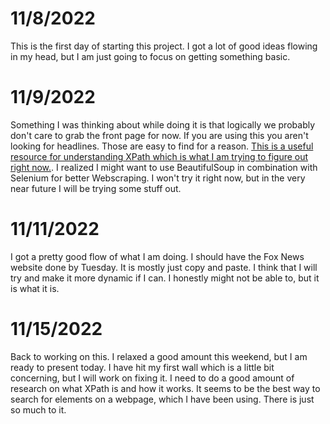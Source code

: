 
# 11/8/2022

This is the first day of starting this project. I got a lot of good ideas flowing in my head, but I am just going to focus on getting something basic. 

# 11/9/2022

Something I was thinking about while doing it is that logically we probably don't care to grab the front page for now. If you are using this you aren't looking for headlines. Those are easy to find for a reason.
[This is a useful resource for understanding XPath which is what I am trying to figure out right now.](https://www.guru99.com/xpath-selenium.html).
I realized I might want to use BeautifulSoup in combination with Selenium for better Webscraping. I won't try it right now, but in the very near future I will be trying some stuff out.

# 11/11/2022

I got a pretty good flow of what I am doing. I should have the Fox News website done by Tuesday. It is mostly just copy and paste. I think that I will try and make it more dynamic if I can. I honestly might not be able to, but it is what it is.

# 11/15/2022

Back to working on this. I relaxed a good amount this weekend, but I am ready to present today. I have hit my first wall which is a little bit concerning, but I will work on fixing it. I need to do a good amount of research on what XPath is and how it works. It seems to be the best way to search for elements on a webpage, which I have been using. There is just so much to it.